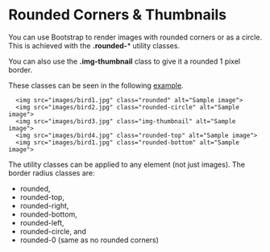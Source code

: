
# Rounded Corners & Thumbnails

You can use Bootstrap to render images with rounded corners or as a circle. This is achieved with the **.rounded-*** utility classes.

You can also use the **.img-thumbnail** class to give it a rounded 1 pixel border.

These classes can be seen in the following <a href="archives/Class Htmls/ex2.html" target = "_blank">example</a>.

~~~
  <img src="images/bird1.jpg" class="rounded" alt="Sample image">
  <img src="images/bird2.jpg" class="rounded-circle" alt="Sample image">
  <img src="images/bird3.jpg" class="img-thumbnail" alt="Sample image">
  <img src="images/bird4.jpg" class="rounded-top" alt="Sample image">
  <img src="images/bird1.jpg" class="rounded-bottom" alt="Sample image">
~~~

The utility classes can be applied to any element (not just images). The border radius classes are:

- rounded,
- rounded-top,
- rounded-right,
- rounded-bottom,
- rounded-left,
- rounded-circle, and
- rounded-0 (same as no rounded corners)
